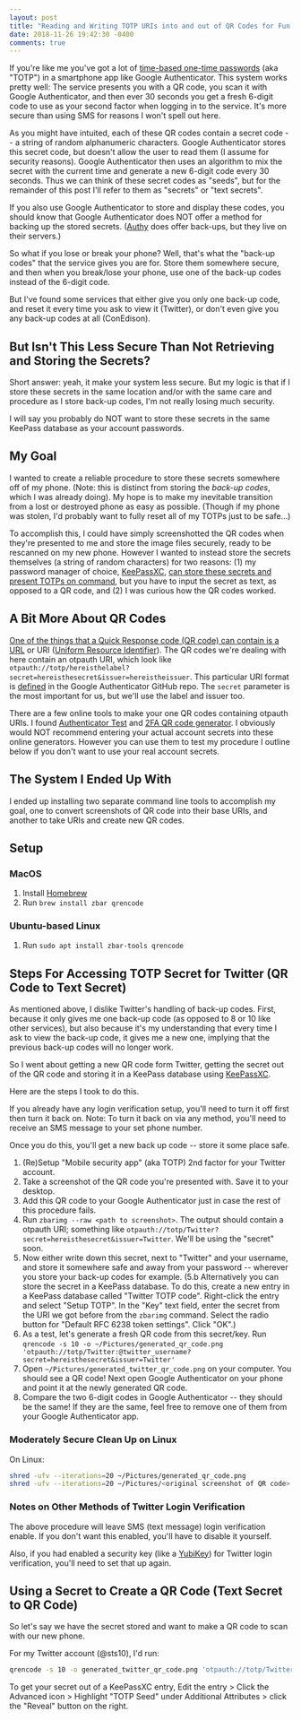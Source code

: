 ```yaml
---
layout: post
title: "Reading and Writing TOTP URIs into and out of QR Codes for Fun and Profit"
date: 2018-11-26 19:42:30 -0400
comments: true
---
```


If you're like me you've got a lot of [time-based one-time passwords](https://en.wikipedia.org/wiki/Time-based_One-time_Password_algorithm) (aka "TOTP") in a smartphone app like Google Authenticator. This system works pretty well: The service presents you with a QR code, you scan it with Google Authenticator, and then ever 30 seconds you get a fresh 6-digit code to use as your second factor when logging in to the service. It's more secure than using SMS for reasons I won't spell out here.

As you might have intuited, each of these QR codes contain a secret code -- a string of random alphanumeric characters. Google Authenticator stores this secret code, but doesn't allow the user to read them (I assume for security reasons). Google Authenticator then uses an algorithm to mix the secret with the current time and generate a new 6-digit code every 30 seconds. Thus we can think of these secret codes as "seeds", but for the remainder of this post I'll refer to them as "secrets" or "text secrets".

If you also use Google Authenticator to store and display these codes, you should know that Google Authenticator does NOT offer a method for backing up the stored secrets. ([Authy](https://authy.com/) does offer back-ups, but they live on their servers.)

So what if you lose or break your phone? Well, that's what the "back-up codes" that the service gives you are for. Store them somewhere secure, and then when you break/lose your phone, use one of the back-up codes instead of the 6-digit code.

But I've found some services that either give you only one back-up code, and reset it every time you ask to view it (Twitter), or don't even give you any back-up codes at all (ConEdison).

## But Isn't This Less Secure Than Not Retrieving and Storing the Secrets?

Short answer: yeah, it make your system less secure. But my logic is that if I store these secrets in the same location and/or with the same care and procedure as I store back-up codes, I'm not really losing much security.

I will say you probably do NOT want to store these secrets in the same KeePass database as your account passwords.

## My Goal

I wanted to create a reliable procedure to store these secrets somewhere off of my phone. (Note: this is distinct from storing the _back-up codes_, which I was already doing). My hope is to make my inevitable transition from a lost or destroyed phone as easy as possible. (Though if my phone was stolen, I'd probably want to fully reset all of my TOTPs just to be safe...)

To accomplish this, I could have simply screenshotted the QR codes when they're presented to me and store the image files securely, ready to be rescanned on my new phone. However I wanted to instead store the secrets themselves (a string of random characters) for two reasons: (1) my password manager of choice, [KeePassXC](https://keepassxc.org/), [can store these secrets and present TOTPs on command](https://keepassxc.org/docs/#faq-security-totp), but you have to input the secret as text, as opposed to a QR code, and (2) I was curious how the QR codes worked.

## A Bit More About QR Codes

[One of the things that a Quick Response code (QR code) can contain is a URL](https://en.wikipedia.org/wiki/QR_code#URLs) or URI ([Uniform Resource Identifier](https://en.wikipedia.org/wiki/Uniform_Resource_Identifier)). The QR codes we're dealing with here contain an otpauth URI, which look like `otpauth://totp/hereisthelabel?secret=hereisthesecret&issuer=hereistheissuer`. This particular URI format is [defined](https://github.com/google/google-authenticator/wiki/Key-Uri-Format) in the Google Authenticator GitHub repo. The `secret` parameter is the most important for us, but we'll use the label and issuer too.

There are a few online tools to make your one QR codes containing otpauth URIs. I found [Authenticator Test](https://authenticator.ppl.family/) and [2FA QR code generator](https://stefansundin.github.io/2fa-qr/). I obviously would NOT recommend entering your actual account secrets into these online generators. However you can use them to test my procedure I outline below if you don't want to use your real account secrets.

## The System I Ended Up With

I ended up installing two separate command line tools to accomplish my goal, one to convert screenshots of QR code into their base URIs, and another to take URIs and create new QR codes.

## Setup

### MacOS

1. Install [Homebrew](https://brew.sh/)
2. Run `brew install zbar qrencode`

### Ubuntu-based Linux
1. Run `sudo apt install zbar-tools qrencode`

## Steps For Accessing TOTP Secret for Twitter (QR Code to Text Secret)

As mentioned above, I dislike Twitter's handling of back-up codes. First, because it only gives me one back-up code (as opposed to 8 or 10 like other services), but also because it's my understanding that every time I ask to view the back-up code, it gives me a new one, implying that the previous back-up codes will no longer work.

So I went about getting a new QR code form Twitter, getting the secret out of the QR code and storing it in a KeePass database using [KeePassXC](https://keepassxc.org/). 

Here are the steps I took to do this.

If you already have any login verification setup, you'll need to turn it off first then turn it back on. Note: To turn it back on via any method, you'll need to receive an SMS message to your set phone number.

Once you do this, you'll get a new back up code -- store it some place safe.

1. (Re)Setup "Mobile security app" (aka TOTP) 2nd factor for your Twitter account.
2. Take a screenshot of the QR code  you're presented with. Save it to your desktop.
3. Add this QR code to your Google Authenticator just in case the rest of this procedure fails.
4. Run `zbarimg --raw <path to screenshot>`. The output should contain a otpauth URI; something like `otpauth://totp/Twitter?secret=hereisthesecret&issuer=Twitter`. We'll be using the "secret" soon.
5. Now either write down this secret, next to "Twitter" and your username, and store it somewhere safe and away from your password -- wherever you store your back-up codes for example. (5.b Alternatively you can store the secret in a KeePass database. To do this, create a new entry in a KeePass database called "Twitter TOTP code". Right-click the entry and select "Setup TOTP". In the "Key" text field, enter the secret from the URI we got before from the `zbarimg` command. Select the radio button for "Default RFC 6238 token settings". Click "OK".)
6. As a test, let's generate a fresh QR code from this secret/key. Run `qrencode -s 10 -o ~/Pictures/generated_qr_code.png 'otpauth://totp/Twitter:@twitter_username?secret=hereisthesecret&issuer=Twitter'`
7. Open `~/Pictures/generated_twitter_qr_code.png` on your computer. You should see a QR code! Next open Google Authenticator on your phone and point it at the newly generated QR code.
8. Compare the two 6-digit codes in Google Authenticator -- they should be the same! If they are the same, feel free to remove one of them from your Google Authenticator app.

### Moderately Secure Clean Up on Linux

On Linux: 
```bash
shred -ufv --iterations=20 ~/Pictures/generated_qr_code.png
shred -ufv --iterations=20 ~/Pictures/<original screenshot of QR code>
```

### Notes on Other Methods of Twitter Login Verification

The above procedure will leave SMS (text message) login verification enable. If you don't want this enabled, you'll have to disable it yourself.

Also, if you had enabled a security key (like a [YubiKey](https://www.yubico.com/)) for Twitter login verification, you'll need to set that up again.

## Using a Secret to Create a QR Code (Text Secret to QR Code)

So let's say we have the secret stored and want to make a QR code to scan with our new phone. 

For my Twitter account (@sts10), I'd run: 

```bash
qrencode -s 10 -o generated_twitter_qr_code.png 'otpauth://totp/Twitter:@sts10?secret=hereisthesecret&issuer=Twitter'
```

To get your secret out of a KeePassXC entry, Edit the entry > Click the Advanced icon > Highlight "TOTP Seed" under Additional Attributes > click the "Reveal" button on the right. 




